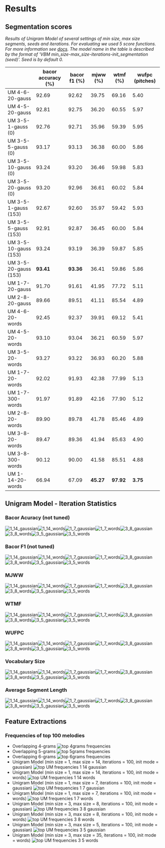 # Results

## Segmentation scores

*Results of Unigram Model of several settings of min size, max size segments, seeds and iterations. For evaluating we used 5 score functions. For more information see [docs](./README.md#score-functions). The model name in the table is described by the format of 'VBM min_size-max_size-iterations-init_segmentation (seed)'. Seed is by default 0.*

|                        | **bacor accuracy (%)** | **bacor f1 (%)** | **mjww (%)** | **wtmf (%)** | **wufpc (pitches)** |
|------------------------|------------------------|------------------|--------------|--------------|---------------------|
| UM 4-6-20-gauss        | 92.69                  | 92.62            | 39.75        | 69.16        | 5.40                |
| UM 4-5-20-gauss        | 92.81                  | 92.75            | 36.20        | 60.55        | 5.97                |
| UM 3-5-1-gauss (0)     | 92.76                  | 92.71            | 35.96        | 59.39        | 5.95                |
| UM 3-5-5-gauss (0)     | 93.17                  | 93.13            | 36.38        | 60.00        | 5.86                |
| UM 3-5-10-gauss (0)    | 93.24                  | 93.20            | 36.46        | 59.98        | 5.83                |
| UM 3-5-20-gauss (0)    | 93.20                  | 92.96            | 36.61        | 60.02        | 5.84                |
| UM 3-5-1-gauss (153)   | 92.67                  | 92.60            | 35.97        | 59.42        | 5.93                |
| UM 3-5-5-gauss (153)   | 92.91                  | 92.87            | 36.45        | 60.00        | 5.84                |
| UM 3-5-10-gauss (153)  | 93.24                  | 93.19            | 36.39        | 59.87        | 5.85                |
| UM 3-5-20-gauss (153)  | **93.41**              | **93.36**        | 36.41        | 59.86        | 5.86                |
| UM 1-7-20-gauss        | 91.70                  | 91.61            | 41.95        | 77.72        | 5.11                |
| UM 2-8-20-gauss        | 89.66                  | 89.51            | 41.11        | 85.54        | 4.89                |
| UM 4-6-20-words        | 92.45                  | 92.37            | 39.91        | 69.12        | 5.41                |
| UM 4-5-20-words        | 93.10                  | 93.04            | 36.21        | 60.59        | 5.97                |
| UM 3-5-20-words        | 93.27                  | 93.22            | 36.93        | 60.20        | 5.88                |
| UM 1-7-20-words        | 92.02                  | 91.93            | 42.38        | 77.99        | 5.13                |
| UM 1-7-300-words       | 91.97                  | 91.89            | 42.16        | 77.90        | 5.12                |
| UM 2-8-20-words        | 89.90                  | 89.78            | 41.78        | 85.46        | 4.89                |
| UM 3-8-20-words        | 89.47                  | 89.36            | 41.94        | 85.63        | 4.90                |
| UM 3-8-300-words       | 90.12                  | 90.00            | 41.58        | 85.51        | 4.88                |
| UM 1-14-20-words       | 66.94                  | 67.09            | **45.27**    | **97.92**    | **3.75**            |


## Unigram Model - Iteration Statistics
### Bacor Acuracy (not tuned)
![1_14_gaussian](./models/imgs/1_14_gaussian_accuracy.png)![1_14_words](./models/imgs/1_14_words_accuracy.png)![1_7_gaussian](./models/imgs/1_7_gaussian_accuracy.png)![1_7_words](./models/imgs/1_7_words_accuracy.png)![3_8_gaussian](./models/imgs/3_8_gaussian_accuracy.png)![3_8_words](./models/imgs/3_8_words_accuracy.png)![3_5_gaussian](./models/imgs/3_5_gaussian_accuracy.png)![3_5_words](./models/imgs/3_5_words_accuracy.png)
### Bacor F1 (not tuned)
![1_14_gaussian](./models/imgs/1_14_gaussian_f1.png)![1_14_words](./models/imgs/1_14_words_f1.png)![1_7_gaussian](./models/imgs/1_7_gaussian_f1.png)![1_7_words](./models/imgs/1_7_words_f1.png)![3_8_gaussian](./models/imgs/3_8_gaussian_f1.png)![3_8_words](./models/imgs/3_8_words_f1.png)![3_5_gaussian](./models/imgs/3_5_gaussian_f1.png)![3_5_words](./models/imgs/3_5_words_f1.png)
### MJWW
![1_14_gaussian](./models/imgs/1_14_gaussian_mjww.png)![1_14_words](./models/imgs/1_14_words_mjww.png)![1_7_gaussian](./models/imgs/1_7_gaussian_mjww.png)![1_7_words](./models/imgs/1_7_words_mjww.png)![3_8_gaussian](./models/imgs/3_8_gaussian_mjww.png)![3_8_words](./models/imgs/3_8_words_mjww.png)![3_5_gaussian](./models/imgs/3_5_gaussian_mjww.png)![3_5_words](./models/imgs/3_5_words_mjww.png)
### WTMF
![1_14_gaussian](./models/imgs/1_14_gaussian_wtmf.png)![1_14_words](./models/imgs/1_14_words_wtmf.png)![1_7_gaussian](./models/imgs/1_7_gaussian_wtmf.png)![1_7_words](./models/imgs/1_7_words_wtmf.png)![3_8_gaussian](./models/imgs/3_8_gaussian_wtmf.png)![3_8_words](./models/imgs/3_8_words_wtmf.png)![3_5_gaussian](./models/imgs/3_5_gaussian_wtmf.png)![3_5_words](./models/imgs/3_5_words_wtmf.png)
### WUFPC
![1_14_gaussian](./models/imgs/1_14_gaussian_wufpc.png)![1_14_words](./models/imgs/1_14_words_wufpc.png)![1_7_gaussian](./models/imgs/1_7_gaussian_wufpc.png)![1_7_words](./models/imgs/1_7_words_wufpc.png)![3_8_gaussian](./models/imgs/3_8_gaussian_wufpc.png)![3_8_words](./models/imgs/3_8_words_wufpc.png)![3_5_gaussian](./models/imgs/3_5_gaussian_wufpc.png)![3_5_words](./models/imgs/3_5_words_wufpc.png)
### Vocabulary Size
![1_14_gaussian](./models/imgs/1_14_gaussian_vocab.png)![1_14_words](./models/imgs/1_14_words_vocab.png)![1_7_gaussian](./models/imgs/1_7_gaussian_vocab.png)![1_7_words](./models/imgs/1_7_words_vocab.png)![3_8_gaussian](./models/imgs/3_8_gaussian_vocab.png)![3_8_words](./models/imgs/3_8_words_vocab.png)![3_5_gaussian](./models/imgs/3_5_gaussian_vocab.png)![3_5_words](./models/imgs/3_5_words_vocab.png)
### Average Segment Length
![1_14_gaussian](./models/imgs/1_14_gaussian_avglen.png)![1_14_words](./models/imgs/1_14_words_avglen.png)![1_7_gaussian](./models/imgs/1_7_gaussian_avglen.png)![1_7_words](./models/imgs/1_7_words_avglen.png)![3_8_gaussian](./models/imgs/3_8_gaussian_avglen.png)![3_8_words](./models/imgs/3_8_words_avglen.png)![3_5_gaussian](./models/imgs/3_5_gaussian_avglen.png)![3_5_words](./models/imgs/3_5_words_avglen.png)



## Feature Extractions

### Frequencies of top 100 melodies

- Overlapping 4-grams
    ![top 4grams frequencies](./models/imgs/4grams_fe.png)
- Overlapping 5-grams
    ![top 5grams frequencies](./models/imgs/5grams_fe.png)
- Overlapping 6-grams
    ![top 6grams frequencies](./models/imgs/6grams_fe.png)
- Unigram Model (min size = 1, max size = 14, iterations = 100, init mode = gaussian)
    ![top UM frequencies 1 14 gaussian](./models/imgs/1_14_gaussian_fe.png)
- Unigram Model (min size = 1, max size = 14, iterations = 100, init mode = words)
    ![top UM frequencies 1 14 words](./models/imgs/1_14_words_fe.png)
- Unigram Model (min size = 1, max size = 7, iterations = 100, init mode = gaussian)
    ![top UM frequencies 1 7 gaussian](./models/imgs/1_7_gaussian_fe.png)
- Unigram Model (min size = 1, max size = 7, iterations = 100, init mode = words)
    ![top UM frequencies 1 7 words](./models/imgs/1_7_words_fe.png)
- Unigram Model (min size = 3, max size = 8, iterations = 100, init mode = gaussian)
    ![top UM frequencies 3 8 gaussian](./models/imgs/3_8_gaussian_fe.png)
- Unigram Model (min size = 3, max size = 8, iterations = 100, init mode = words)
    ![top UM frequencies 3 8 words](./models/imgs/3_8_words_fe.png)
- Unigram Model (min size = 3, max size = 5, iterations = 100, init mode = gaussian)
    ![top UM frequencies 3 5 gaussian](./models/imgs/3_5_gaussian_fe.png)
- Unigram Model (min size = 3, max size = 35, iterations = 100, init mode = words)
    ![top UM frequencies 3 5 words](./models/imgs/3_5_words_fe.png)